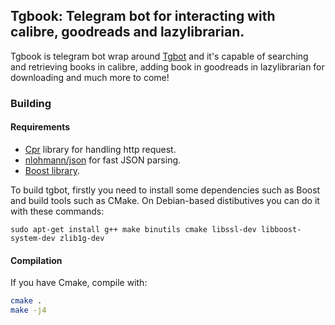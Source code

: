 ##  Tgbook: Telegram bot for interacting with calibre, goodreads and lazylibrarian.

Tgbook is telegram bot wrap around [Tgbot](https://github.com/reo7sp/tgbot-cpp) and it's capable of searching and retrieving books in calibre, adding book in goodreads in lazylibrarian for downloading and much more to come!

### Building

#### Requirements
- [Cpr](https://github.com/whoshuu/cpr) library for handling http request.
- [nlohmann/json](https://github.com/nlohmann/json) for fast JSON parsing.
- [Boost library](https://www.boost.org/doc/libs/1_71_0/more/getting_started/unix-variants.html).

To build tgbot, firstly you need to install some dependencies such as Boost and build tools such as CMake. On Debian-based distibutives you can do it with these commands:

```
sudo apt-get install g++ make binutils cmake libssl-dev libboost-system-dev zlib1g-dev
```

#### Compilation
If you have Cmake, compile with:
```bash
cmake .
make -j4
```

